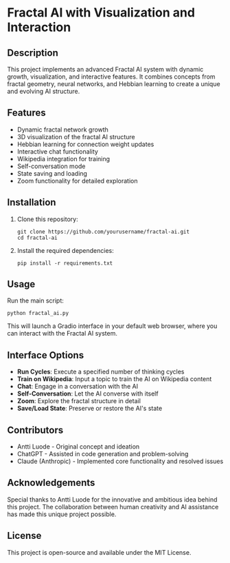 # Fractal AI with Visualization and Interaction

## Description
This project implements an advanced Fractal AI system with dynamic growth, visualization, and interactive features. It combines concepts from fractal geometry, neural networks, and Hebbian learning to create a unique and evolving AI structure.

## Features
- Dynamic fractal network growth
- 3D visualization of the fractal AI structure
- Hebbian learning for connection weight updates
- Interactive chat functionality
- Wikipedia integration for training
- Self-conversation mode
- State saving and loading
- Zoom functionality for detailed exploration

## Installation

1. Clone this repository:
   ```
   git clone https://github.com/yourusername/fractal-ai.git
   cd fractal-ai
   ```

2. Install the required dependencies:
   ```
   pip install -r requirements.txt
   ```

## Usage

Run the main script:
```
python fractal_ai.py
```

This will launch a Gradio interface in your default web browser, where you can interact with the Fractal AI system.

## Interface Options

- **Run Cycles**: Execute a specified number of thinking cycles
- **Train on Wikipedia**: Input a topic to train the AI on Wikipedia content
- **Chat**: Engage in a conversation with the AI
- **Self-Conversation**: Let the AI converse with itself
- **Zoom**: Explore the fractal structure in detail
- **Save/Load State**: Preserve or restore the AI's state

## Contributors
- Antti Luode - Original concept and ideation
- ChatGPT - Assisted in code generation and problem-solving
- Claude (Anthropic) - Implemented core functionality and resolved issues

## Acknowledgements
Special thanks to Antti Luode for the innovative and ambitious idea behind this project. The collaboration between human creativity and AI assistance has made this unique project possible.

## License
This project is open-source and available under the MIT License.
